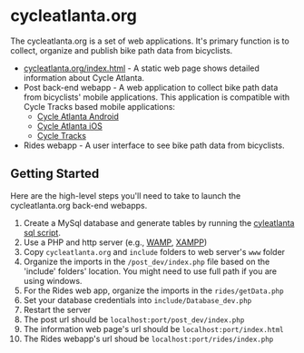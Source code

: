 # cycleatlanta.org
The cycleatlanta.org is a set of web applications. It's primary function is to collect, organize and publish bike path data from bicyclists.

* [cycleatlanta.org/index.html](cycleatlanta.org) - A static web page shows detailed information about Cycle Atlanta. 
* Post back-end webapp - A web application to collect bike path data from bicyclists' mobile applications. This application is compatible with Cycle Tracks based mobile applications:
	* [Cycle Atlanta Android](https://github.com/CUTR-at-USF/Cycle-Atlanta-Android)
	* [Cycle Atlanta iOS](https://github.com/CUTR-at-USF/Cycle-Atlanta-iOS)
	* [Cycle Tracks](https://github.com/sfcta/CycleTracks)
* Rides webapp - A user interface to see bike path data from bicyclists.

## Getting Started

Here are the high-level steps you'll need to take to launch the cycleatlanta.org back-end webapps.

1. Create a MySql database and generate tables by running the [cyleatlanta sql script](https://github.com/cagryInside/cycleatlanta.org/tree/master/database).
2. Use a PHP and http server (e.g., [WAMP](http://www.wampserver.com/en/), [XAMPP](https://www.apachefriends.org/index.html))
3. Copy `cycleatlanta.org` and `include` folders to web server's `www` folder
4. Organize the imports in the `/post_dev/index.php` file based on the 'include' folders' location. You might need to use full path if you are using windows.
5. For the Rides web app, organize the imports in the `rides/getData.php`
6. Set your database credentials into `include/Database_dev.php`
7. Restart the server
8. The post url should be `localhost:port/post_dev/index.php`
9. The information web page's url should be `localhost:port/index.html`
10. The Rides webapp's url shoud be `localhost:port/rides/index.php`




